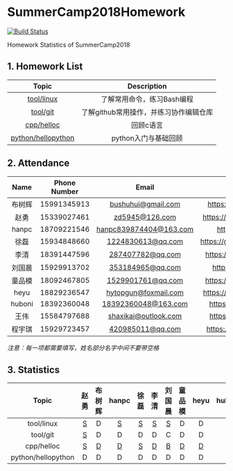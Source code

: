 # SummerCamp2018Homework

[![Build Status](https://api.travis-ci.com/npupilab/SummerCamp2018Homework.svg?branch=master)](https://travis-ci.com/npupilab/SummerCamp2018Homework/)

Homework Statistics of SummerCamp2018


## 1. Homework List

| Topic | Description |
| :---: | :---------: |
| [tool/linux]| 了解常用命令，练习Bash编程 |
| [tool/git]| 了解github常用操作，并练习协作编辑仓库 |
| [cpp/helloc]| 回顾c语言 |
| [python/hellopython]| python入门与基础回顾 |

[tool/linux]: ./tool/linux/README.md
[tool/git]: ./tool/git/README.md
[cpp/helloc]: ./cpp/helloc/README.md
[python/hellopython]: ./python/hellopython/README.md

## 2. Attendance

| Name | Phone Number | Email | GitHub |
| :---: | :---------: | :---------: | :---------: |
| 布树辉 | 15991345913 | bushuhui@gmail.com | https://github.com/bushuhui |
| 赵勇 | 15339027461 | zd5945@126.com | https://github.com/zdzhaoyong|
| hanpc | 18709221546 | hanpc839874404@163.com | https://github.com/lonl |
| 徐磊 | 15934848660 | 1224830613@qq.com | https://github.com/JiaoYanMoGu |
| 李清 | 18391447596 | 287407782@qq.com | https://github.com/nihaoxiaoli |
| 刘国晨 | 15929913702 | 353184965@qq.com | https://github.com/trygas |
| 童品模 | 18092467805 | 1529901761@qq.com | https://github.com/tongpinmo |
| heyu | 18829236547 | hytopgun@foxmail.com | https://github.com/TopGun666 |
| huboni | 18392360048 | 18392360048@163.com | https://github.com/boni-hu |
| 王伟 | 15584797688 | shaxikai@outlook.com | https://github.com/shaxikai |
| 程宇琪 | 15929723457 | 420985011@qq.com | https://github.com/crischeng |

*注意：每一项都需要填写，姓名部分名字中间不要带空格*

## 3. Statistics
| Topic | 赵勇 | 布树辉 | hanpc | 徐磊 | 李清 | 刘国晨 | 童品模 | heyu | huboni | 王伟 | 程宇琪 |
| :---: | :---:| :---:| :---:| :---:| :---:| :---:| :---:| :---:| :---:| :---:| :---:|
| tool/linux | [S](tool/linux/赵勇/README.md) | D | [S](tool/linux/hanpc/README.md) | [S](tool/linux/徐磊/README.md) | [S](tool/linux/李清/README.md) | [S](tool/linux/刘国晨/README.md) | D | D | [S](tool/linux/huboni/README.md) | D | [S](tool/linux/程宇琪/README.md) |
| tool/git | [S](tool/git/赵勇/README.md) | D | D | D | D | C | D | D | D | D | [S](tool/git/程宇琪/README.md) |
| cpp/helloc | [S](cpp/helloc/赵勇/main.c) | [D](cpp/helloc/evaluation/no_main.md) | [D](cpp/helloc/evaluation/no_main.md) | [S](cpp/helloc/徐磊/main.c) | [D](cpp/helloc/evaluation/no_main.md) | [B](cpp/helloc/evaluation/app_no_output.md) | [D](cpp/helloc/evaluation/no_main.md) | [D](cpp/helloc/evaluation/no_main.md) | [D](cpp/helloc/evaluation/no_main.md) | [D](cpp/helloc/evaluation/no_main.md) | [D](cpp/helloc/evaluation/no_main.md) |
| python/hellopython | D | D | D | D | D | D | D | D | D | D | D |

